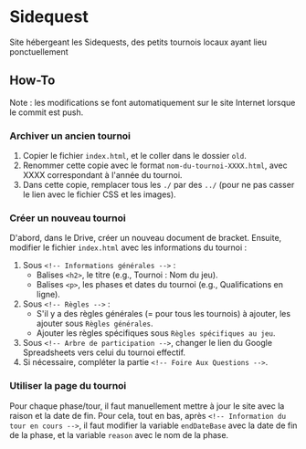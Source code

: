 # Sidequest
Site hébergeant les Sidequests, des petits tournois locaux ayant lieu ponctuellement

## How-To
Note : les modifications se font automatiquement sur le site Internet lorsque le commit est push.

### Archiver un ancien tournoi
1. Copier le fichier `index.html`, et le coller dans le dossier `old`.
2. Renommer cette copie avec le format `nom-du-tournoi-XXXX.html`, avec XXXX correspondant à l'année du tournoi.
3. Dans cette copie, remplacer tous les `./` par des `../` (pour ne pas casser le lien avec le fichier CSS et les images).

### Créer un nouveau tournoi
D'abord, dans le Drive, créer un nouveau document de bracket. Ensuite, modifier le fichier `index.html` avec les informations du tournoi :
1. Sous `<!-- Informations générales -->` :
    * Balises `<h2>`, le titre (e.g., Tournoi : Nom du jeu).
    * Balises `<p>`, les phases et dates du tournoi (e.g., Qualifications en ligne).
2. Sous `<!-- Règles -->` :
   * S'il y a des règles générales (= pour tous les tournois) à ajouter, les ajouter sous `Règles générales`.
   * Ajouter les règles spécifiques sous `Règles spécifiques au jeu`.
3. Sous `<!-- Arbre de participation -->`, changer le lien du Google Spreadsheets vers celui du tournoi effectif.
4. Si nécessaire, compléter la partie `<!-- Foire Aux Questions -->`.

### Utiliser la page du tournoi
Pour chaque phase/tour, il faut manuellement mettre à jour le site avec la raison et la date de fin. Pour cela, tout en bas, après `<!-- Information du tour en cours -->`, il faut modifier la variable `endDateBase` avec la date de fin de la phase, et la variable `reason` avec le nom de la phase.
